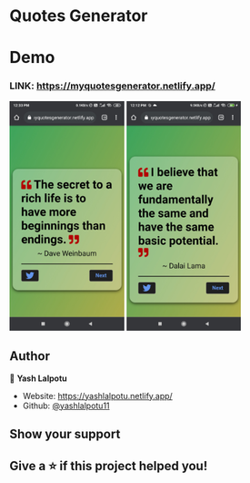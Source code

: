 # Quotes Generator

# Demo

### LINK: https://myquotesgenerator.netlify.app/ 

<!-- ![Preview](img1.png) -->

<!-- ![Preview](images/img1.jpg)
![Preview](images/img2.jpg) -->

<img src="images/img1.jpg" width=40% height=50%>
<img src="images/img2.jpg" width=40% height=50%>


## Author

👤 **Yash Lalpotu**

* Website: https://yashlalpotu.netlify.app/
* Github: [@yashlalpotu11](https://github.com/yashlalpotu11)


## Show your support

Give a ⭐️ if this project helped you!
---
